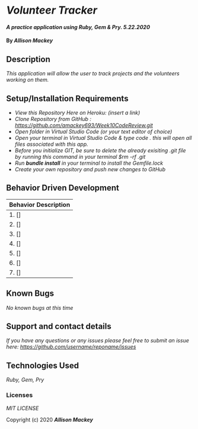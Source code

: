 # _Volunteer Tracker_

#### _A practice application using Ruby, Gem & Pry. 5.22.2020_

#### By _**Allison Mackey**_

## Description

_This application will allow the user to track projects and the volunteers working on them._ 

## Setup/Installation Requirements

* _View this Repository Here on Heroku: (insert a link)_
* _Clone Repository from GitHub :  https://github.com/amackey693/Week10CodeReview.git_
* _Open folder in Virtual Studio Code (or your text editor of choice)_
* _Open your terminal in Virtual Studio Code & type code . this will open all files associated with this app._
* _Before you initialize GIT, be sure to delete the already exisiting .git file by running this command in your terminal $rm -rf .git_
* _Run **bundle install** in your terminal to install the Gemfile.lock_
* _Create your own repository and push new changes to GitHub_

## Behavior Driven Development 


|   Behavior Description        |
|-------------------------------|
| 1.  []|
| 2.  []|
| 3.  []|
| 4.  []|
| 5.  []|
| 6.  []|
| 7.  []|


## Known Bugs

_No known bugs at this time_

## Support and contact details

_If you have any questions or any issues please feel free to submit an issue here: https://github.com/username/reponame/issues_

## Technologies Used

_Ruby, Gem, Pry_ 


### Licenses
*MIT LICENSE*

Copyright (c) 2020 **_Allison Mackey_**